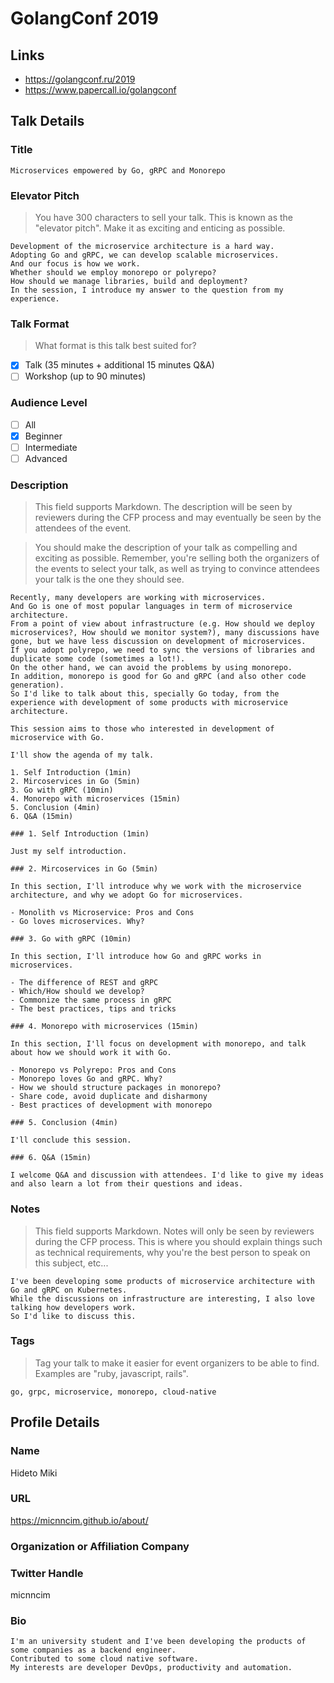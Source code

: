 # GolangConf 2019

## Links

- https://golangconf.ru/2019
- https://www.papercall.io/golangconf

## Talk Details

### Title

```
Microservices empowered by Go, gRPC and Monorepo
```

### Elevator Pitch

> You have 300 characters to sell your talk. This is known as the "elevator pitch". Make it as exciting and enticing as possible.

```
Development of the microservice architecture is a hard way.
Adopting Go and gRPC, we can develop scalable microservices.
And our focus is how we work.
Whether should we employ monorepo or polyrepo?
How should we manage libraries, build and deployment?
In the session, I introduce my answer to the question from my experience.
```

### Talk Format

> What format is this talk best suited for?

- [x] Talk (35 minutes + additional 15 minutes Q&A)
- [ ] Workshop (up to 90 minutes)

### Audience Level

- [ ] All
- [x] Beginner
- [ ] Intermediate
- [ ] Advanced

### Description

> This field supports Markdown. The description will be seen by reviewers during the CFP process and may eventually be seen by the attendees of the event.

> You should make the description of your talk as compelling and exciting as possible. Remember, you're selling both the organizers of the events to select your talk, as well as trying to convince attendees your talk is the one they should see.

```
Recently, many developers are working with microservices.
And Go is one of most popular languages in term of microservice architecture.
From a point of view about infrastructure (e.g. How should we deploy microservices?, How should we monitor system?), many discussions have gone, but we have less discussion on development of microservices.
If you adopt polyrepo, we need to sync the versions of libraries and duplicate some code (sometimes a lot!).
On the other hand, we can avoid the problems by using monorepo.
In addition, monorepo is good for Go and gRPC (and also other code generation).
So I'd like to talk about this, specially Go today, from the experience with development of some products with microservice architecture.

This session aims to those who interested in development of microservice with Go.

I'll show the agenda of my talk.

1. Self Introduction (1min)
2. Mircoservices in Go (5min)
3. Go with gRPC (10min)
4. Monorepo with microservices (15min)
5. Conclusion (4min)
6. Q&A (15min)

### 1. Self Introduction (1min)

Just my self introduction.

### 2. Mircoservices in Go (5min)

In this section, I'll introduce why we work with the microservice architecture, and why we adopt Go for microservices.

- Monolith vs Microservice: Pros and Cons
- Go loves microservices. Why?

### 3. Go with gRPC (10min)

In this section, I'll introduce how Go and gRPC works in microservices.

- The difference of REST and gRPC
- Which/How should we develop?
- Commonize the same process in gRPC
- The best practices, tips and tricks

### 4. Monorepo with microservices (15min)

In this section, I'll focus on development with monorepo, and talk about how we should work it with Go.

- Monorepo vs Polyrepo: Pros and Cons
- Monorepo loves Go and gRPC. Why?
- How we should structure packages in monorepo?
- Share code, avoid duplicate and disharmony
- Best practices of development with monorepo

### 5. Conclusion (4min)

I'll conclude this session.

### 6. Q&A (15min)

I welcome Q&A and discussion with attendees. I'd like to give my ideas and also learn a lot from their questions and ideas.
```

### Notes

> This field supports Markdown. Notes will only be seen by reviewers during the CFP process. This is where you should explain things such as technical requirements, why you're the best person to speak on this subject, etc...

```
I've been developing some products of microservice architecture with Go and gRPC on Kubernetes.
While the discussions on infrastructure are interesting, I also love talking how developers work.
So I'd like to discuss this.
```

### Tags

> Tag your talk to make it easier for event organizers to be able to find. Examples are "ruby, javascript, rails".

```
go, grpc, microservice, monorepo, cloud-native
```

## Profile Details

### Name

Hideto Miki

### URL

https://micnncim.github.io/about/

### Organization or Affiliation Company

### Twitter Handle

micnncim

### Bio

```
I'm an university student and I've been developing the products of some companies as a backend engineer.
Contributed to some cloud native software.
My interests are developer DevOps, productivity and automation.
```

